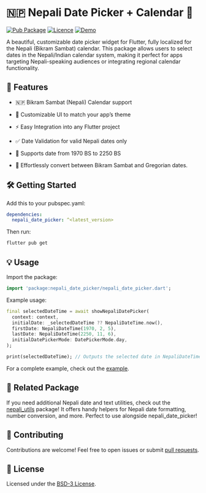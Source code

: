# 🇳🇵 Nepali Date Picker + Calendar 📅

[![Pub Package](https://img.shields.io/pub/v/nepali_date_picker)](https://pub.dev/packages/nepali_date_picker)
[![Licence](https://img.shields.io/badge/Licence-BSD-orange.svg)](https://github.com/sarbagyastha/nepali_date_picker/blob/main/LICENSE)
[![Demo](https://img.shields.io/badge/Demo-WEB-blueviolet.svg)](https://date.sarbagyastha.com.np)

A beautiful, customizable date picker widget for Flutter, fully localized for the Nepali (Bikram Sambat) calendar. This package allows users to select dates in the Nepali/Indian calendar system, making it perfect for apps targeting Nepali-speaking audiences or integrating regional calendar functionality.


## 🚀 Features
- 🇳🇵 Bikram Sambat (Nepali) Calendar support
  
- 🎨 Customizable UI to match your app’s theme
  
- ⚡ Easy Integration into any Flutter project
  
- ✅ Date Validation for valid Nepali dates only
  
- 📆 Supports date from 1970 BS to 2250 BS
  
- 🔄 Effortlessly convert between Bikram Sambat and Gregorian dates. 


## 🛠️ Getting Started
Add this to your pubspec.yaml:
```yaml
dependencies:
  nepali_date_picker: ^<latest_version>
```

Then run:
```bash
flutter pub get
```

## 💡 Usage
Import the package:
```dart
import 'package:nepali_date_picker/nepali_date_picker.dart';
```

Example usage:
```dart
final selectedDateTime = await showNepaliDatePicker(
  context: context,
  initialDate: _selectedDateTime ?? NepaliDateTime.now(),
  firstDate: NepaliDateTime(1970, 2, 5),
  lastDate: NepaliDateTime(2250, 11, 6),
  initialDatePickerMode: DatePickerMode.day,
);

print(selectedDateTime); // Outputs the selected date in NepaliDateTime type.
```

For a complete example, check out the [example](https://github.com/sarbagyastha/nepali_date_picker/tree/main/example).

## 🔗 Related Package
If you need additional Nepali date and text utilities, check out the [nepali_utils](https://pub.dev/packages/nepali_utils) package!
It offers handy helpers for Nepali date formatting, number conversion, and more.
Perfect to use alongside nepali_date_picker!

## 🤝 Contributing
Contributions are welcome! Feel free to open issues or submit [pull requests](https://github.com/sarbagyastha/nepali_date_picker/pulls).

## 📄 License
Licensed under the [BSD-3 License](https://github.com/sarbagyastha/nepali_date_picker/blob/main/LICENSE).
